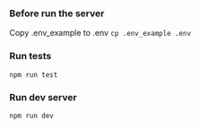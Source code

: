 ### Before run the server
Copy .env_example to .env
`cp .env_example .env` 

### Run tests
`npm run test`

### Run dev server
`npm run dev`


